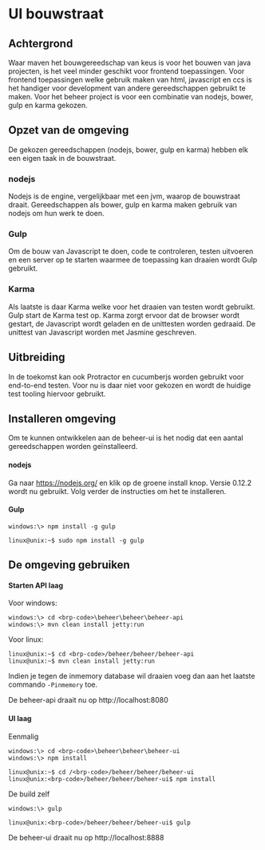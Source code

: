 # UI bouwstraat #

## Achtergrond ##
Waar maven het bouwgereedschap van keus is voor het bouwen van java projecten, is het veel minder geschikt voor frontend toepassingen. Voor frontend toepassingen welke gebruik maken van html, javascript en ccs is het handiger voor development van andere gereedschappen gebruikt te maken. Voor het beheer project is voor een combinatie van nodejs, bower, gulp en karma gekozen.

## Opzet van de omgeving ##
De gekozen gereedschappen (nodejs, bower, gulp en karma) hebben elk een eigen taak in de bouwstraat.
### nodejs ###
Nodejs is de engine, vergelijkbaar met een jvm, waarop de bouwstraat draait. Gereedschappen als bower, gulp en karma maken gebruik van nodejs om hun werk te doen.
### Gulp ###
Om de bouw van Javascript te doen, code te controleren, testen uitvoeren en een server op te starten waarmee de toepassing kan draaien wordt Gulp gebruikt.
### Karma ###
Als laatste is daar Karma welke voor het draaien van testen wordt gebruikt. Gulp start de Karma test op. Karma zorgt ervoor dat de browser wordt gestart, de Javascript wordt geladen en de unittesten worden gedraaid. De unittest van Javascript worden met Jasmine geschreven.

## Uitbreiding ##
In de toekomst kan ook Protractor en cucumberjs worden gebruikt voor end-to-end testen. Voor nu is daar niet voor gekozen en wordt de huidige test tooling hiervoor gebruikt.

## Installeren omgeving ##
Om te kunnen ontwikkelen aan de beheer-ui is het nodig dat een aantal gereedschappen worden geïnstalleerd.

#### nodejs ####
Ga naar https://nodejs.org/ en klik op de groene install knop. Versie 0.12.2 wordt nu gebruikt. Volg verder de instructies om het te installeren.

#### Gulp ####
```
windows:\> npm install -g gulp

linux@unix:~$ sudo npm install -g gulp
```
## De omgeving gebruiken ##
#### Starten API laag ####
Voor windows:
```
windows:\> cd <brp-code>\beheer\beheer\beheer-api
windows:\> mvn clean install jetty:run
```

Voor linux:
```
linux@unix:~$ cd <brp-code>/beheer/beheer/beheer-api
linux@unix:~$ mvn clean install jetty:run
```
Indien je tegen de inmemory database wil draaien voeg dan aan het laatste commando ``` -Pinmemory ``` toe.

De beheer-api draait nu op http://localhost:8080

#### UI laag ####
Eenmalig
```
windows:\> cd <brp-code>\beheer\beheer\beheer-ui
windows:\> npm install

linux@unix:~$ cd /<brp-code>/beheer/beheer/beheer-ui
linux@unix:<brp-code>/beheer/beheer/beheer-ui$ npm install
```
De build zelf
```
windows:\> gulp

linux@unix:<brp-code>/beheer/beheer/beheer-ui$ gulp
```
De beheer-ui draait nu op http://localhost:8888
